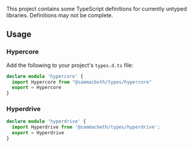 This project contains some TypeScript definitions for currently untyped libraries. Definitions may not be complete.

## Usage

### Hypercore

Add the following to your project's `types.d.ts` file:

```typescript
declare module 'hypercore' {
  import Hypercore from "@sammacbeth/types/hypercore"
  export = Hypercore
}
```

### Hyperdrive

```typescript
declare module 'hyperdrive' {
  import Hyperdrive from '@sammacbeth/types/hyperdrive';
  export = Hyperdrive
}
```
